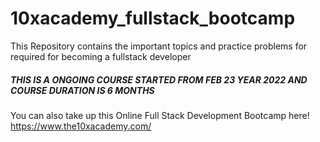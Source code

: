 # 10xacademy_fullstack_bootcamp

This Repository contains the important topics and practice problems for required for becoming a fullstack developer
##### THIS IS A ONGOING COURSE STARTED FROM FEB 23 YEAR 2022 AND COURSE DURATION IS 6 MONTHS #####
You can also take up this Online Full Stack Development Bootcamp
here! https://www.the10xacademy.com/
